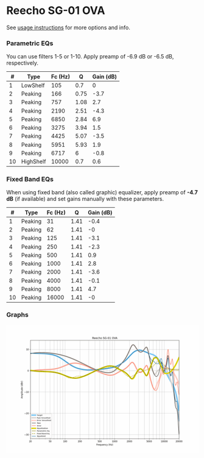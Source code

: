 # Reecho SG-01 OVA
See [usage instructions](https://github.com/jaakkopasanen/AutoEq#usage) for more options and info.

### Parametric EQs
You can use filters 1-5 or 1-10. Apply preamp of -6.9 dB or -6.5 dB, respectively.

|   # | Type      |   Fc (Hz) |    Q |   Gain (dB) |
|-----|-----------|-----------|------|-------------|
|   1 | LowShelf  |       105 | 0.7  |         0   |
|   2 | Peaking   |       166 | 0.75 |        -3.7 |
|   3 | Peaking   |       757 | 1.08 |         2.7 |
|   4 | Peaking   |      2190 | 2.51 |        -4.3 |
|   5 | Peaking   |      6850 | 2.84 |         6.9 |
|   6 | Peaking   |      3275 | 3.94 |         1.5 |
|   7 | Peaking   |      4425 | 5.07 |        -3.5 |
|   8 | Peaking   |      5951 | 5.93 |         1.9 |
|   9 | Peaking   |      6717 | 6    |        -0.8 |
|  10 | HighShelf |     10000 | 0.7  |         0.6 |

### Fixed Band EQs
When using fixed band (also called graphic) equalizer, apply preamp of **-4.7 dB** (if available) and set gains manually with these parameters.

|   # | Type    |   Fc (Hz) |    Q |   Gain (dB) |
|-----|---------|-----------|------|-------------|
|   1 | Peaking |        31 | 1.41 |        -0.4 |
|   2 | Peaking |        62 | 1.41 |        -0   |
|   3 | Peaking |       125 | 1.41 |        -3.1 |
|   4 | Peaking |       250 | 1.41 |        -2.3 |
|   5 | Peaking |       500 | 1.41 |         0.9 |
|   6 | Peaking |      1000 | 1.41 |         2.8 |
|   7 | Peaking |      2000 | 1.41 |        -3.6 |
|   8 | Peaking |      4000 | 1.41 |        -0.1 |
|   9 | Peaking |      8000 | 1.41 |         4.7 |
|  10 | Peaking |     16000 | 1.41 |        -0   |

### Graphs
![](./Reecho%20SG-01%20OVA.png)
